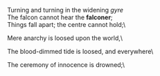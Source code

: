 Turning and turning in the widening *gyre*\
The falcon cannot hear the **falconer**;\
Things fall apart; the centre cannot hold;\

Mere anarchy is loosed upon the world,\

The blood-dimmed tide is loosed, and everywhere\

The ceremony of innocence is drowned;\